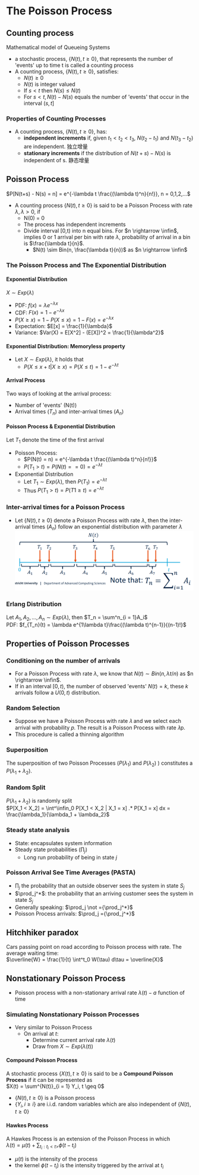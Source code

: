 # The Poisson Process

## Counting process 
Mathematical model of Queueing Systems
+ a stochastic process, $\{N(t), t \geq 0\}$, that represents the number of 'events' up to time t is called a counting process
+ A counting process, $\{N(t), t \geq 0\}$, satisfies: 
  + $N(t) \geq 0$
  + $N(t)$ is integer valued
  + If $s < t$ then $N(s) \leq N(t)$
  + For $s < t, N(t) - N(s)$ equals the number of 'events' that occur in the interval $(s,t]$

### Properties of Counting Processes
+ A counting process, $\{N(t), t \geq 0\}$, has:
  + **independent increments** if, given $t_1 < t_2 < t_3$, $N(t_2-t_1)$ and $N(t_3-t_2)$ are independent. 独立增量
  + **stationary increments** if the distribution of $N(t+s) - N(s)$ is independent of s. 静态增量

## Poisson Process
$P[N(t+s) - N(s) = n] = e^{-\lambda t \frac{(\lambda t)^n}{n!}}, n = 0,1,2,...$  
+ A counting process $\{N(t), t \geq 0\}$ is said to be a Poisson Process with rate $\lambda, \lambda > 0$, if
  + N(0) = 0
  + The process has independent increments
  + Divide interval [0,t) into n equal bins. For $n \rightarrow \infin$, implies 0 or 1 arrival per bin with rate $\lambda$, probability of arrival in a bin is $\frac{\lambda t}{n}$.
    + $N(t) \sim Bin(n, \frac{\lambda t}{n})$ as $n \rightarrow \infin$

### The Poisson Process and The Exponential Distribution
#### Exponential Distribution
$X \sim Exp(\lambda)$
+ PDF: $f(x) = \lambda e^{-\lambda x}$
+ CDF: $F(x) = 1-e^{-\lambda x}$
+ $P(X \geq x) = 1- P(X \leq x) = 1 - F(x) = e^{-\lambda x}$
+ Expectation: $E[x] = \frac{1}{\lambda}$
+ Variance: $Var(X) = E[X^2] - (E[X])^2 = \frac{1}{\lambda^2}$

#### Exponential Distribution: Memoryless property
+ Let $X \sim Exp(\lambda)$, it holds that
  + $P(X \leq x + t | X \geq x) = P(X \leq t) = 1 - e^{-\lambda t}$

#### Arrival Process
Two ways of looking at the arrival process:  
+ Number of 'events' (N(t))
+ Arrival times $(T_n)$ and inter-arrival times $(A_n)$

#### Poisson Process & Exponential Distribution
Let $T_1$ denote the time of the first arrival
+ Poisson Process:
  + $P(N(t) = n) = e^{-\lambda t \frac{(\lambda t)^n}{n!}}$
  + $P(T_1 > t) = P(N(t)==0) = e^{-\lambda t}$
+ Exponential Distribution
  + Let $T_1 \sim Exp(\lambda)$, then $P(T_1) = e^{-\lambda t}$
  + Thus $P(T_1 > t) = P(T1 \geq t) = e^{-\lambda t}$

### Inter-arrival times for a Poisson Process
+ Let $\{N(t), t \geq 0\}$ denote a Poisson Process with rate $\lambda$, then the inter-arrival times $(A_n)$ follow an exponential distribution with parameter $\lambda$
![](img/lec7_1.png)

### Erlang Distribution
Let $A_1, A_2, ..., A_n \sim Exp(\lambda)$, then $T_n = \sum^n_{i = 1}A_i$  
PDF: $f_{T_n}(t) = \lambda e^{1\lambda t}\frac{(\lambda t)^{n-1}}{(n-1)!}$

## Properties of Poisson Processes

### Conditioning on the number of arrivals
+ For a Poisson Process with rate $\lambda$, we know that $N(t) \sim Bin(n, \lambda t /n)$ as $n \rightarrow \infin$.
+ If in an interval $[0,t)$, the number of observed 'events' $N(t) = k$, these $k$ arrivals follow a $U(0,t)$ distribution.

### Random Selection
+ Suppose we have a Poisson Process with rate 𝜆 and we select each arrival with probability 𝑝. The result is a Poisson Process with rate 𝜆p.
+ This procedure is called a thinning algorithm

### Superposition
The superposition of two Poisson Processes ($P(\lambda_1)$ and $P(\lambda_2)$ ) constitutes a $P(\lambda_1 + \lambda_2)$.

### Random Split
$P(\lambda_1+\lambda_2)$ is randomly split  
$P[X_1 < X_2] = \int^\infin_0 P[X_1 < X_2 | X_1 = x] .* P[X_1 = x] dx = \frac{\lambda_1}{\lambda_1 + \lambda_2}$  

### Steady state analysis
+ State: encapsulates system information
+ Steady state probabilities $(\prod_j)$
  + Long run probability of being in state $j$

###  Poisson Arrival See Time Averages (PASTA)
+ $\prod_j$ the probability that an outside observer sees the system in state $S_j$
+ $\prod_j^*$: the probability that an arriving customer sees the system in state $S_j$
+ Generally speaking: $\prod_j \not ={\prod_j^*}$
+ Poisson Process arrivals: $\prod_j ={\prod_j^*}$

## Hitchhiker paradox
Cars passing point on road according to Poisson process with rate. The average waiting time:  
$\overline{W} = \frac{1}{t} \int^t_0 W(\tau) d\tau = \overline{X}$

## Nonstationary Poisson Process
+ Poisson process with a non-stationary arrival rate $\lambda (t) - a$ function of time

### Simulating Nonstationary Poisson Processes
+ Very similar to Poisson Process
  + On arrival at $t$:
    + Determine current arrival rate $\lambda(t)$
    + Draw from $X \sim Exp(\lambda (t))$
  
#### Compound Poisson Process
A stochastic process $\{X(t), t \geq 0 \}$ is said to be a **Compound Poisson Process** if it can be represented as  
$X(t) = \sum^{N(t)}_{i = 1} Y_i, t \geq 0$  
+ $\{N(t), t \geq 0\}$ is a Poisson process
+ $\{Y_i, i \geq i\}$ are i.i.d. random variables which are also independent of $\{N(t), t \geq 0\}$  

#### Hawkes Process
A Hawkes Process is an extension of the Poisson Process in which  
$\lambda (t) = \mu (t) + \sum_{t_i:t_i<t>} \phi(t-t_i)$  
+ $\mu(t)$ is the intensity of the process 
+ the kernel $\phi(t-t_i)$ is the intensity triggered by the arrival at $t_i$
